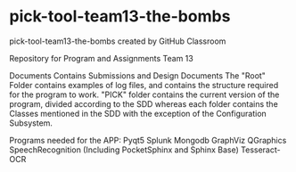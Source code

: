 # pick-tool-team13-the-bombs
pick-tool-team13-the-bombs created by GitHub Classroom

Repository for Program and Assignments Team 13

Documents Contains Submissions and Design Documents
The "Root" Folder contains examples of log files, and contains the structure required for the program to work.
"PICK" folder contains the current version of the program, divided according to the SDD whereas each folder contains the Classes mentioned in the SDD with the exception of the Configuration Subsystem.


Programs needed for the APP:
	Pyqt5
	Splunk
	Mongodb
	GraphViz
	QGraphics
	SpeechRecognition (Including PocketSphinx and Sphinx Base)
	Tesseract-OCR
	

